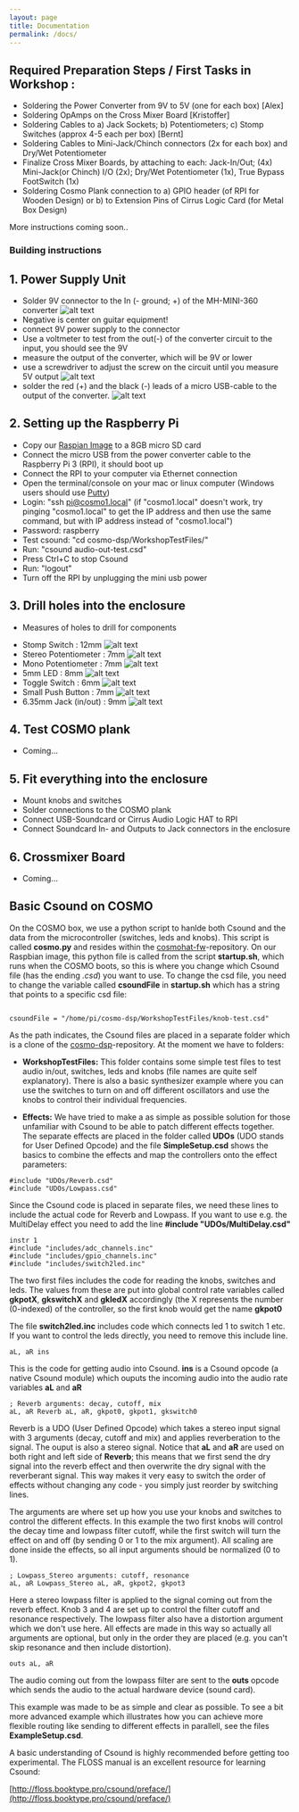 ```yaml
---
layout: page
title: Documentation
permalink: /docs/
---
```


<!--COSMO is based on our COSMO-HAT circuit. The C-HAT allows to connect up to 8 analog control inputs (sensors, expression pedals etc.), as well as an array of 8 LEDs. The C-HAT furthermore, supports a MIDI-In and MIDI-Out connection, which makes the COSMO device more flexible for applications like a standalone Csound based synthesizer or for interactive sound installations.-->




## Required Preparation Steps / First Tasks in Workshop :
- Soldering the Power Converter from 9V to 5V (one for each box) [Alex]
- Soldering OpAmps on the Cross Mixer Board [Kristoffer]
- Soldering Cables to a) Jack Sockets; b) Potentiometers; c) Stomp Switches (approx 4-5 each per box) [Bernt]
- Soldering Cables to Mini-Jack/Chinch connectors (2x for each box) and Dry/Wet Potentiometer
- Finalize Cross Mixer Boards, by attaching to each: Jack-In/Out; (4x) Mini-Jack(or Chinch) I/O (2x); Dry/Wet Potentiometer (1x), True Bypass FootSwitch (1x)
- Soldering Cosmo Plank connection to a) GPIO header (of RPI for Wooden Design) or b) to Extension Pins of Cirrus Logic Card (for Metal Box Design)


More instructions coming soon..

### Building instructions

## 1. Power Supply Unit
- Solder 9V connector to the In (- ground; +) of the MH-MINI-360 converter
![alt text](/images/instructions/1_VoltageConverter.png)
- Negative is center on guitar equipment!
- connect 9V power supply to the connector
- Use a voltmeter to test from the out(-) of the converter circuit to the input, you should see the 9V
- measure the output of the converter, which will be 9V or lower
- use a screwdriver to adjust the screw on the circuit until you measure 5V output
![alt text](/images/instructions/2b_VoltageConverterAdjust.png)
- solder the red (+) and the black (-) leads of a micro USB-cable to the output of the converter.
![alt text](/images/instructions/2_VoltageConverterCable.png)


## 2. Setting up the Raspberry Pi
- Copy our [Raspian Image](https://drive.google.com/file/d/0B-Iu7KEexnCpOTk2N0RoY2hiaHM/view?usp=sharing) to a 8GB micro SD card 
- Connect the micro USB from the power converter cable to the Raspberry Pi 3 (RPI), it should boot up
- Connect the RPI to your computer via Ethernet connection
- Open the terminal/console on your mac or linux computer (Windows users should use [Putty](http://www.putty.org/)) 
- Login: "ssh pi@cosmo1.local" (if "cosmo1.local" doesn't work, try pinging "cosmo1.local" to get the IP address and then use the same command, but with IP address instead of "cosmo1.local") 
- Password: raspberry
- Test csound: "cd cosmo-dsp/WorkshopTestFiles/"
- Run: "csound audio-out-test.csd"
- Press Ctrl+C to stop Csound
- Run: "logout"
- Turn off the RPI by unplugging the mini usb power

## 3. Drill holes into the enclosure

- Measures of holes to drill for components

* Stomp Switch : 12mm 
![alt text](/images/instructions/components/stomp_switch.jpg)
* Stereo Potentiometer : 7mm
![alt text](/images/instructions/components/stereo_pot.jpg)
* Mono Potentiometer : 7mm
![alt text](/images/instructions/components/pot.jpg)
* 5mm LED : 8mm
![alt text](/images/instructions/components/led_5mm.jpg)
* Toggle Switch : 6mm
![alt text](/images/instructions/components/toggle_switch.jpg)
* Small Push Button : 7mm
![alt text](/images/instructions/components/small_push_button.jpg)
* 6.35mm Jack (in/out)  : 9mm
![alt text](/images/instructions/components/jack_635mm.jpg)

## 4. Test COSMO plank

- Coming...

## 5. Fit everything into the enclosure
- Mount knobs and switches
- Solder connections to the COSMO plank
- Connect USB-Soundcard or Cirrus Audio Logic HAT to RPI
- Connect Soundcard In- and Outputs to Jack connectors in the enclosure


## 6. Crossmixer Board
- Coming...


## <a name="csound"></a>Basic Csound on COSMO

On the COSMO box, we use a python script to hanlde both Csound and the data from the microcontroller (switches, leds and knobs). This script is called **cosmo.py** and resides within the [cosmohat-fw](https://github.com/cosmoproject/cosmohat-fw)-repository. On our Raspbian image, this python file is called from the script **startup.sh**, which runs when the COSMO boots, so this is where you change which Csound file (has the ending _.csd_) you want to use. To change the csd file, you need to change the variable called **csoundFile** in **startup.sh** which has a string that points to a specific csd file:

```

csoundFile = "/home/pi/cosmo-dsp/WorkshopTestFiles/knob-test.csd"

```

As the path indicates, the Csound files are placed in a separate folder which is a clone of the [cosmo-dsp](https://github.com/cosmoproject/cosmo-dsp)-repository. At the moment we have to folders:

- **WorkshopTestFiles:**
        This folder contains some simple test files to test audio in/out, switches, leds and knobs (file names are quite self explanatory). There is also a basic synthesizer example where you can use the switches to turn on and off different oscillators and use the knobs to control their individual frequencies. 

- **Effects:**
        We have tried to make a as simple as possible solution for those unfamiliar with Csound to be able to patch different effects together. The separate effects are placed in the folder called **UDOs** (UDO stands for User Defined Opcode) and the file **SimpleSetup.csd** shows the basics to combine the effects and map the controllers onto the effect parameters:

```
#include "UDOs/Reverb.csd"
#include "UDOs/Lowpass.csd"
```

Since the Csound code is placed in separate files, we need these lines to include the actual code for Reverb and Lowpass. If you want to use e.g. the MultiDelay effect you need to add the line **#include "UDOs/MultiDelay.csd"**

```
instr 1 
#include "includes/adc_channels.inc"
#include "includes/gpio_channels.inc"
#include "includes/switch2led.inc"
```

The two first files includes the code for reading the knobs, switches and leds. The values from these are put into global control rate variables called **gkpotX**, **gkswitchX** and **gkledX** accordingly (the X represents the number (0-indexed) of the controller, so the first knob would get the name **gkpot0** 

The file **switch2led.inc** includes code which connects led 1 to switch 1 etc. If you want to control the leds directly, you need to remove this include line.

```
aL, aR ins
```

This is the code for getting audio into Csound. **ins** is a Csound opcode (a native Csound module) which ouputs the incoming audio into the audio rate variables **aL** and **aR**


```
; Reverb arguments: decay, cutoff, mix
aL, aR Reverb aL, aR, gkpot0, gkpot1, gkswitch0

```

Reverb is a UDO (User Defined Opcode) which takes a stereo input signal with 3 arguments (decay, cutoff and mix) and applies reverberation to the signal. The ouput is also a stereo signal. Notice that **aL** and **aR** are used on both right and left side of **Reverb**; this means that we first send the dry signal into the reverb effect and then overwrite the dry signal with the reverberant signal. This way makes it very easy to switch the order of effects without changing any code - you simply just reorder by switching lines.

The arguments are where set up how you use your knobs and switches to control the different effects. In this example the two first knobs will control the decay time and lowpass filter cutoff, while the first switch will turn the effect on and off (by sending 0 or 1 to the mix argument). All scaling are done inside the effects, so all input arguments should be normalized (0 to 1). 
    
```
; Lowpass_Stereo arguments: cutoff, resonance
aL, aR Lowpass_Stereo aL, aR, gkpot2, gkpot3
```

Here a stereo lowpass filter is applied to the signal coming out from the reverb effect. Knob 3 and 4 are set up to control the filter cutoff and resonance respectively. The lowpass filter also have a distortion argument which we don't use here. All effects are made in this way so actually all arguments are optional, but only in the order they are placed (e.g. you can't skip resonance and then include distortion). 

```
outs aL, aR
```
The audio coming out from the lowpass filter are sent to the **outs** opcode which sends the audio to the actual hardware device (sound card).

This example was made to be as simple and clear as possible. To see a bit more advanced example which illustrates how you can achieve more flexible routing like sending to different effects in parallell, see the files **ExampleSetup.csd**. 

A basic understanding of Csound is highly recommended before getting too experimental. The FLOSS manual is an excellent resource for learning Csound: 

[http://floss.booktype.pro/csound/preface/](http://floss.booktype.pro/csound/preface/)




